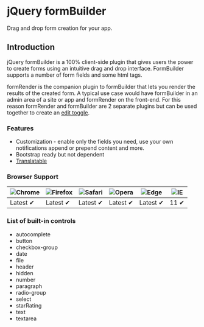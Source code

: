 # jQuery formBuilder
Drag and drop form creation for your app.

<p data-height="570" data-theme-id="0" data-slug-hash="vLjOLL" data-default-tab="result" data-user="kevinchappell" class="codepen"></p>

## Introduction
jQuery formBuilder is a 100% client-side plugin that gives users the power to create forms using an intuitive drag and drop interface. FormBuilder supports a number of form fields and some html tags.

formRender is the companion plugin to formBuilder that lets you render the results of the created form. A typical use case would have formBuilder in an admin area of a site or app and formRender on the front-end. For this reason formRender and formBuilder are 2 separate plugins but can be used together to create an [edit toggle](http://codepen.io/kevinchappell/pen/obyeya).

### Features
* Customization - enable only the fields you need, use your own notifications append or prepend content and more.
* Bootstrap ready but not dependent
* [Translatable](http://codepen.io/kevinchappell/pen/PNZZmw)

### Browser Support
![Chrome](https://raw.github.com/alrra/browser-logos/master/src/chrome/chrome_48x48.png) | ![Firefox](https://raw.github.com/alrra/browser-logos/master/src/firefox/firefox_48x48.png) | ![Safari](https://raw.github.com/alrra/browser-logos/master/src/safari/safari_48x48.png) | ![Opera](https://raw.github.com/alrra/browser-logos/master/src/opera/opera_48x48.png) | ![Edge](https://raw.github.com/alrra/browser-logos/master/src/edge/edge_48x48.png) | ![IE](https://raw.github.com/alrra/browser-logos/master/src/archive/internet-explorer_9-11/internet-explorer_9-11_48x48.png) |
--- | --- | --- | --- | --- | --- |
Latest ✔ | Latest ✔ | Latest ✔ | Latest ✔ | Latest ✔ | 11 ✔ |

### List of built-in controls

- autocomplete
- button
- checkbox-group
- date
- file
- header
- hidden
- number
- paragraph
- radio-group
- select
- starRating
- text
- textarea
